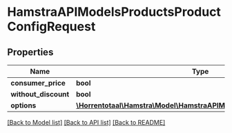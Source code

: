 # HamstraAPIModelsProductsProductConfigRequest

## Properties
Name | Type | Description | Notes
------------ | ------------- | ------------- | -------------
**consumer_price** | **bool** |  | [optional] 
**without_discount** | **bool** |  | [optional] 
**options** | [**\Horrentotaal\Hamstra\Model\HamstraAPIModelsProductsOptionConfig[]**](HamstraAPIModelsProductsOptionConfig.md) |  | [optional] 

[[Back to Model list]](../README.md#documentation-for-models) [[Back to API list]](../README.md#documentation-for-api-endpoints) [[Back to README]](../README.md)


